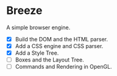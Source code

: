 # Breeze

A simple browser engine.

- [x] Build the DOM and the HTML parser.
- [x] Add a CSS engine and CSS parser.
- [x] Add a Style Tree.
- [ ] Boxes and the Layout Tree.
- [ ] Commands and Rendering in OpenGL.
